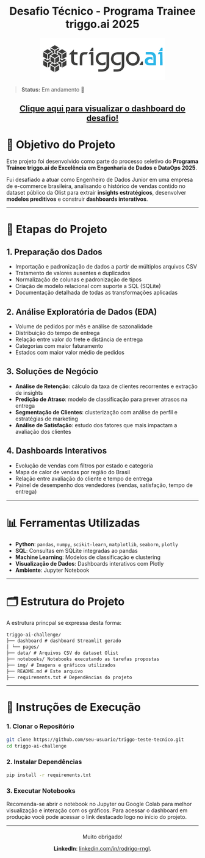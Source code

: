 <h1 align="center"><b>Desafio Técnico - Programa Trainee triggo.ai 2025</b></h1>


<p align="center">
  <img src="img/logo-triggo-ai.png" alt="segment-map" />
</p>


> **Status:** Em andamento 🚧

<h2 align="center">
<a href=""><u>Clique aqui para visualizar o dashboard do desafio!</u></a>
</h2>



# 🎯 Objetivo do Projeto

Este projeto foi desenvolvido como parte do processo seletivo do **Programa Trainee triggo.ai de Excelência em Engenharia de Dados e DataOps 2025**.

Fui desafiado a atuar como Engenheiro de Dados Junior em uma empresa de e-commerce brasileira, analisando o histórico de vendas contido no dataset público da Olist para extrair **insights estratégicos**, desenvolver **modelos preditivos** e construir **dashboards interativos**.

---

# 🧠 Etapas do Projeto

## 1. **Preparação dos Dados**
- Importação e padronização de dados a partir de múltiplos arquivos CSV
- Tratamento de valores ausentes e duplicados
- Normalização de colunas e padronização de tipos
- Criação de modelo relacional com suporte a SQL (SQLite)
- Documentação detalhada de todas as transformações aplicadas

## 2. **Análise Exploratória de Dados (EDA)**
- Volume de pedidos por mês e análise de sazonalidade
- Distribuição do tempo de entrega
- Relação entre valor do frete e distância de entrega
- Categorias com maior faturamento
- Estados com maior valor médio de pedidos

## 3. **Soluções de Negócio**
- **Análise de Retenção**: cálculo da taxa de clientes recorrentes e extração de insights
- **Predição de Atraso**: modelo de classificação para prever atrasos na entrega
- **Segmentação de Clientes**: clusterização com análise de perfil e estratégias de marketing
- **Análise de Satisfação**: estudo dos fatores que mais impactam a avaliação dos clientes

## 4. **Dashboards Interativos**
- Evolução de vendas com filtros por estado e categoria
- Mapa de calor de vendas por região do Brasil
- Relação entre avaliação do cliente e tempo de entrega
- Painel de desempenho dos vendedores (vendas, satisfação, tempo de entrega)

---

# 📊 Ferramentas Utilizadas

- **Python**: `pandas`, `numpy`, `scikit-learn`, `matplotlib`, `seaborn`, `plotly`
- **SQL**: Consultas em SQLite integradas ao pandas
- **Machine Learning**: Modelos de classificação e clustering
- **Visualização de Dados**: Dashboards interativos com Plotly
- **Ambiente**: Jupyter Notebook

---

# 🗂️ Estrutura do Projeto

A estrutura princpal se expressa desta forma:

```
triggo-ai-challenge/
├── dashboard # dashboard Streamlit gerado
│ └── pages/
├── data/ # Arquivos CSV do dataset Olist
├── notebooks/ Notebooks executando as tarefas propostas
├── img/ # Imagens e gráficos utilizados
├── README.md # Este arquivo
├── requirements.txt # Dependências do projeto
```

---

# 🚀 Instruções de Execução

### 1. Clonar o Repositório
```bash
git clone https://github.com/seu-usuario/triggo-teste-tecnico.git
cd triggo-ai-challenge
```

### 2. Instalar Dependências
```bash
pip install -r requirements.txt
```

### 3. Executar Notebooks
Recomenda-se abrir o notebook no Jupyter ou Google Colab para melhor visualização e interação com os gráficos. Para acessar o dashboard em produção você pode acessar o link destacado logo no início do projeto.

<hr></hr>
<div style= "margin: 20px;"></div>


<p align= "center">Muito obrigado!</p>
<p align= "center"><b>LinkedIn</b>: <a href= "linkedin.com/in/rodrigo-rngl/">linkedin.com/in/rodrigo-rngl</a>.</p>